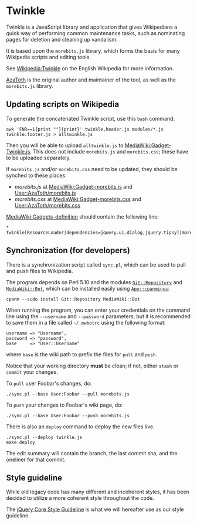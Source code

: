 Twinkle
=======

Twinkle is a JavaScript library and application that gives Wikipedians a quick way of performing common maintenance tasks, such as nominating pages for deletion and cleaning up vandalism.

It is based upon the `morebits.js` library, which forms the basis for many Wikipedia scripts and editing tools.

See [Wikipedia:Twinkle][] on the English Wikipedia for more information.

[AzaToth][] is the original author and maintainer of the tool, as well as the `morebits.js` library.

Updating scripts on Wikipedia
-----------------------------

To generate the concatenated Twinkle script, use this `bash` command:

    awk 'FNR==1{print ""}{print}' twinkle.header.js modules/*.js twinkle.footer.js > alltwinkle.js

Then you will be able to upload `alltwinkle.js` to [MediaWiki:Gadget-Twinkle.js][]. This does not include `morebits.js` and `morebits.css`; these have to be uploaded separately.

If `morebits.js` and/or `morebits.css` need to be updated, they should be synched to these places:

* _morebits.js_ at [MediaWiki:Gadget-morebits.js][] and [User:AzaToth/morebits.js][]
* _morebits.css_ at [MediaWiki:Gadget-morebits.css][] and [User:AzaToth/morebits.css][]

[MediaWiki:Gadgets-definition][] should contain the following line:

    * Twinkle[ResourceLoader|dependencies=jquery.ui.dialog,jquery.tipsy]|morebits.js|morebits.css|Twinkle.js

Synchronization (for developers)
--------------------------------

There is a synchronization script called `sync.pl`, which can be used to pull and push files to Wikipedia. 

The program depends on Perl 5.10 and the modules [`Git::Repository`][Git::Repository] and [`MediaWiki::Bot`][MediaWiki::Bot], which can be installed easily using [`App::cpanminus`][App::cpanminus]:

    cpanm --sudo install Git::Repository MediaWiki::Bot

When running the program, you can enter your credentials on the command line using the `--username` and `--password` parameters, but it is recommended to save them in a file called `~/.mwbotrc` using the following format:

    username => "Username",
    password => "password",
    base     => "User::Username"

where `base` is the wiki path to prefix the files for `pull` and `push`.

Notice that your working directory **must** be clean; if not, either `stash` or `commit` your changes.

To `pull` user Foobar's changes, do:

    ./sync.pl --base User:Foobar --pull morebits.js

To `push` your changes to Foobar's wiki page, do:

    ./sync.pl --base User:Foobar --push morebits.js

There is also an `deploy` command to deploy the new files live.

    ./sync.pl --deploy twinkle.js
    make deploy

The edit summary will contain the branch, the last commit sha, and the oneliner for that commit.

Style guideline
---------------

While old legacy code has many different and incoherent styles, it has been decided to utilize a more coherent style throughout the code.

The [jQuery Core Style Guideline][jq_style] is what we will hereafter use as our style guideline.

[Wikipedia:Twinkle]: http://en.wikipedia.org/wiki/Wikipedia:Twinkle
[AzaToth]: http://en.wikipedia.org/wiki/User:AzaToth
[MediaWiki:Gadget-Twinkle.js]: http://en.wikipedia.org/wiki/MediaWiki:Gadget-Twinkle.js
[User:AzaToth/twinkle.js]: http://en.wikipedia.org/wiki/User:AzaToth/twinkle.js
[MediaWiki:Gadget-morebits.js]: http://en.wikipedia.org/wiki/MediaWiki:Gadget-morebits.js
[User:AzaToth/morebits.js]: http://en.wikipedia.org/wiki/User:AzaToth/morebits.js
[MediaWiki:Gadget-morebits.css]: http://en.wikipedia.org/wiki/MediaWiki:Gadget-morebits.css
[User:AzaToth/morebits.css]: http://en.wikipedia.org/wiki/User:AzaToth/morebits.css
[MediaWiki:Gadgets-definition]: http://en.wikipedia.org/wiki/MediaWiki:Gadgets-definition
[Git::Repository]: http://search.cpan.org/~book/Git-Repository-1.17/lib/Git/Repository.pm
[Mediawiki::Bot]: http://search.cpan.org/~lifeguard/MediaWiki-Bot-3.2.7/lib/MediaWiki/Bot.pm
[App::cpanminus]: http://search.cpan.org/~miyagawa/App-cpanminus-1.4001/lib/App/cpanminus.pm
[jq_style]: http://docs.jquery.com/JQuery_Core_Style_Guidelines
